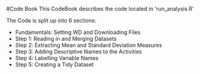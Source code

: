 #Code Book
This CodeBook describes the code located in 'run_analysis.R'

The Code is split up into 6 sections:
* Fundamentals: Setting WD and Downloading Files
* Step 1: Reading in and Merging Datasets
* Step 2: Extracting Mean and Standard Deviation Measures
* Step 3: Adding Descriptive Names to the Activities
* Step 4: Labelling Variable Names
* Step 5: Creating a Tidy Dataset
